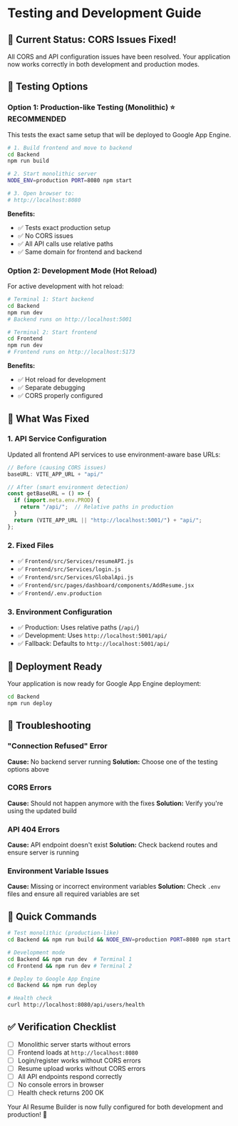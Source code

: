 # Testing and Development Guide

## 🎯 Current Status: CORS Issues Fixed!

All CORS and API configuration issues have been resolved. Your application now works correctly in both development and production modes.

## 🧪 Testing Options

### Option 1: Production-like Testing (Monolithic) ⭐ **RECOMMENDED**

This tests the exact same setup that will be deployed to Google App Engine.

```bash
# 1. Build frontend and move to backend
cd Backend
npm run build

# 2. Start monolithic server
NODE_ENV=production PORT=8080 npm start

# 3. Open browser to:
# http://localhost:8080
```

**Benefits:**
- ✅ Tests exact production setup
- ✅ No CORS issues
- ✅ All API calls use relative paths
- ✅ Same domain for frontend and backend

### Option 2: Development Mode (Hot Reload)

For active development with hot reload:

```bash
# Terminal 1: Start backend
cd Backend
npm run dev
# Backend runs on http://localhost:5001

# Terminal 2: Start frontend  
cd Frontend
npm run dev
# Frontend runs on http://localhost:5173
```

**Benefits:**
- ✅ Hot reload for development
- ✅ Separate debugging
- ✅ CORS properly configured

## 🔧 What Was Fixed

### 1. API Service Configuration
Updated all frontend API services to use environment-aware base URLs:

```javascript
// Before (causing CORS issues)
baseURL: VITE_APP_URL + "api/"

// After (smart environment detection)
const getBaseURL = () => {
  if (import.meta.env.PROD) {
    return "/api/";  // Relative paths in production
  }
  return (VITE_APP_URL || "http://localhost:5001/") + "api/";
};
```

### 2. Fixed Files
- ✅ `Frontend/src/Services/resumeAPI.js`
- ✅ `Frontend/src/Services/login.js`
- ✅ `Frontend/src/Services/GlobalApi.js`
- ✅ `Frontend/src/pages/dashboard/components/AddResume.jsx`
- ✅ `Frontend/.env.production`

### 3. Environment Configuration
- ✅ Production: Uses relative paths (`/api/`)
- ✅ Development: Uses `http://localhost:5001/api/`
- ✅ Fallback: Defaults to `http://localhost:5001/api/`

## 🚀 Deployment Ready

Your application is now ready for Google App Engine deployment:

```bash
cd Backend
npm run deploy
```

## 🐛 Troubleshooting

### "Connection Refused" Error
**Cause:** No backend server running
**Solution:** Choose one of the testing options above

### CORS Errors
**Cause:** Should not happen anymore with the fixes
**Solution:** Verify you're using the updated build

### API 404 Errors
**Cause:** API endpoint doesn't exist
**Solution:** Check backend routes and ensure server is running

### Environment Variable Issues
**Cause:** Missing or incorrect environment variables
**Solution:** Check `.env` files and ensure all required variables are set

## 📝 Quick Commands

```bash
# Test monolithic (production-like)
cd Backend && npm run build && NODE_ENV=production PORT=8080 npm start

# Development mode
cd Backend && npm run dev  # Terminal 1
cd Frontend && npm run dev # Terminal 2

# Deploy to Google App Engine
cd Backend && npm run deploy

# Health check
curl http://localhost:8080/api/users/health
```

## ✅ Verification Checklist

- [ ] Monolithic server starts without errors
- [ ] Frontend loads at `http://localhost:8080`
- [ ] Login/register works without CORS errors
- [ ] Resume upload works without CORS errors
- [ ] All API endpoints respond correctly
- [ ] No console errors in browser
- [ ] Health check returns 200 OK

Your AI Resume Builder is now fully configured for both development and production! 🎉
